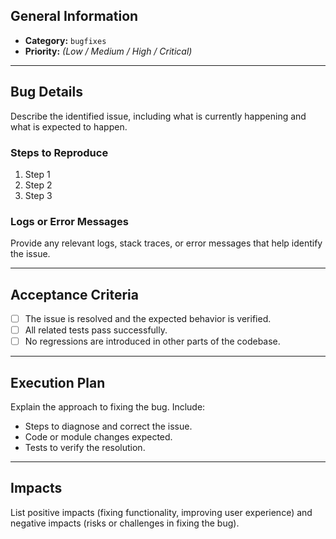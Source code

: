 ## General Information
- **Category:** `bugfixes`
- **Priority:** *(Low / Medium / High / Critical)*

---

## Bug Details
Describe the identified issue, including what is currently happening and what is expected to happen.

### Steps to Reproduce
1. Step 1
2. Step 2
3. Step 3

### Logs or Error Messages
Provide any relevant logs, stack traces, or error messages that help identify the issue.

---

## Acceptance Criteria
- [ ] The issue is resolved and the expected behavior is verified.
- [ ] All related tests pass successfully.
- [ ] No regressions are introduced in other parts of the codebase.

---

## Execution Plan
Explain the approach to fixing the bug. Include:
- Steps to diagnose and correct the issue.
- Code or module changes expected.
- Tests to verify the resolution.

---

## Impacts
List positive impacts (fixing functionality, improving user experience) and negative impacts (risks or challenges in fixing the bug).
